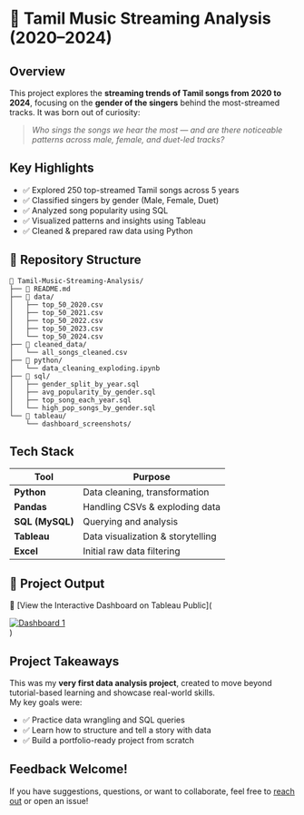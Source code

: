 
# 🎵 Tamil Music Streaming Analysis (2020–2024)

##  Overview

This project explores the **streaming trends of Tamil songs from 2020 to 2024**, focusing on the **gender of the singers** behind the most-streamed tracks. It was born out of curiosity:  
> *Who sings the songs we hear the most — and are there noticeable patterns across male, female, and duet-led tracks?*

##  Key Highlights
- ✅ Explored 250 top-streamed Tamil songs across 5 years
- ✅ Classified singers by gender (Male, Female, Duet)
- ✅ Analyzed song popularity using SQL
- ✅ Visualized patterns and insights using Tableau
- ✅ Cleaned & prepared raw data using Python

## 📂 Repository Structure

```
📁 Tamil-Music-Streaming-Analysis/
├── 📄 README.md
├── 📂 data/
│   ├── top_50_2020.csv
│   ├── top_50_2021.csv
│   ├── top_50_2022.csv
│   ├── top_50_2023.csv
│   └── top_50_2024.csv
├── 📂 cleaned_data/
│   └── all_songs_cleaned.csv
├── 📂 python/
│   └── data_cleaning_exploding.ipynb
├── 📂 sql/
│   ├── gender_split_by_year.sql
│   ├── avg_popularity_by_gender.sql
│   ├── top_song_each_year.sql
│   └── high_pop_songs_by_gender.sql
└── 📂 tableau/
    └── dashboard_screenshots/
```

##  Tech Stack

| Tool        | Purpose                           |
|-------------|-----------------------------------|
| **Python**  | Data cleaning, transformation     |
| **Pandas**  | Handling CSVs & exploding data    |
| **SQL (MySQL)** | Querying and analysis          |
| **Tableau** | Data visualization & storytelling |
| **Excel**   | Initial raw data filtering        |

## 📸 Project Output  
🔗 [View the Interactive Dashboard on Tableau Public](<div class='tableauPlaceholder' id='viz1752337955706' style='position: relative'><noscript><a href='#'><img alt='Dashboard 1 ' src='https:&#47;&#47;public.tableau.com&#47;static&#47;images&#47;St&#47;StreamingTrendsinTamilSongsAGender-BasedAnalysis&#47;Dashboard1&#47;1_rss.png' style='border: none' /></a></noscript><object class='tableauViz'  style='display:none;'><param name='host_url' value='https%3A%2F%2Fpublic.tableau.com%2F' /> <param name='embed_code_version' value='3' /> <param name='site_root' value='' /><param name='name' value='StreamingTrendsinTamilSongsAGender-BasedAnalysis&#47;Dashboard1' /><param name='tabs' value='no' /><param name='toolbar' value='yes' /><param name='static_image' value='https:&#47;&#47;public.tableau.com&#47;static&#47;images&#47;St&#47;StreamingTrendsinTamilSongsAGender-BasedAnalysis&#47;Dashboard1&#47;1.png' /> <param name='animate_transition' value='yes' /><param name='display_static_image' value='yes' /><param name='display_spinner' value='yes' /><param name='display_overlay' value='yes' /><param name='display_count' value='yes' /><param name='language' value='en-US' /></object></div>                <script type='text/javascript'>                    var divElement = document.getElementById('viz1752337955706');                    var vizElement = divElement.getElementsByTagName('object')[0];                    if ( divElement.offsetWidth > 800 ) { vizElement.style.width='100%';vizElement.style.height=(divElement.offsetWidth*0.75)+'px';} else if ( divElement.offsetWidth > 500 ) { vizElement.style.width='100%';vizElement.style.height=(divElement.offsetWidth*0.75)+'px';} else { vizElement.style.width='100%';vizElement.style.height='977px';}                     var scriptElement = document.createElement('script');                    scriptElement.src = 'https://public.tableau.com/javascripts/api/viz_v1.js';                    vizElement.parentNode.insertBefore(scriptElement, vizElement);                </script>)

##  Project Takeaways

This was my **very first data analysis project**, created to move beyond tutorial-based learning and showcase real-world skills.  
My key goals were:
- ✅ Practice data wrangling and SQL queries
- ✅ Learn how to structure and tell a story with data
- ✅ Build a portfolio-ready project from scratch

##  Feedback Welcome!

If you have suggestions, questions, or want to collaborate, feel free to [reach out](mailto:your_email@example.com) or open an issue!
